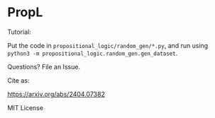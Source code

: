 # PropL

Tutorial:

Put the code in `propositional_logic/random_gen/*.py`, and run using `python3 -m propositional_logic.random_gen.gen_dataset`.

Questions? File an Issue. 

Cite as:

https://arxiv.org/abs/2404.07382


MIT License
